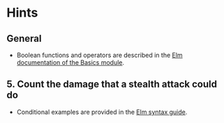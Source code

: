 # Hints

## General

- Boolean functions and operators are described in the [Elm documentation of the Basics module][bool].

[bool]: https://package.elm-lang.org/packages/elm/core/latest/Basics#Bool

## 5. Count the damage that a stealth attack could do

- Conditional examples are provided in the [Elm syntax guide][syntax].

[syntax]: https://elm-lang.org/docs/syntax#conditionals